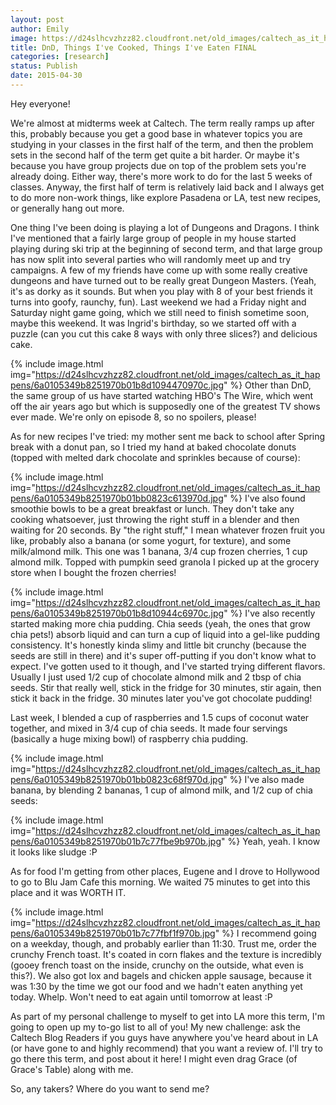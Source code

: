 ```yaml
---
layout: post
author: Emily
image: https://d24slhcvzhzz82.cloudfront.net/old_images/caltech_as_it_happens/6a0105349b8251970b01bb0823c556970d.jpg
title: DnD, Things I've Cooked, Things I've Eaten FINAL
categories: [research]
status: Publish
date: 2015-04-30
---
```



Hey everyone!

We're almost at midterms week at Caltech. The term really ramps up after this, probably because you get a good base in whatever topics you are studying in your classes in the first half of the term, and then the problem sets in the second half of the term get quite a bit harder. Or maybe it's because you have group projects due on top of the problem sets you're already doing. Either way, there's more work to do for the last 5 weeks of classes. Anyway, the first half of term is relatively laid back and I always get to do more non-work things, like explore Pasadena or LA, test new recipes, or generally hang out more.

One thing I've been doing is playing a lot of Dungeons and Dragons. I think I've mentioned that a fairly large group of people in my house started playing during ski trip at the beginning of second term, and that large group has now split into several parties who will randomly meet up and try campaigns. A few of my friends have come up with some really creative dungeons and have turned out to be really great Dungeon Masters. (Yeah, it's as dorky as it sounds. But when you play with 8 of your best friends it turns into goofy, raunchy, fun). Last weekend we had a Friday night and Saturday night game going, which we still need to finish sometime soon, maybe this weekend. It was Ingrid's birthday, so we started off with a puzzle (can you cut this cake 8 ways with only three slices?) and delicious cake.


{% include image.html img="https://d24slhcvzhzz82.cloudfront.net/old_images/caltech_as_it_happens/6a0105349b8251970b01b8d1094470970c.jpg" %}
Other than DnD, the same group of us have started watching HBO's The Wire, which went off the air years ago but which is supposedly one of the greatest TV shows ever made. We're only on episode 8, so no spoilers, please!

As for new recipes I've tried: my mother sent me back to school after Spring break with a donut pan, so I tried my hand at baked chocolate donuts (topped with melted dark chocolate and sprinkles because of course):


{% include image.html img="https://d24slhcvzhzz82.cloudfront.net/old_images/caltech_as_it_happens/6a0105349b8251970b01bb0823c613970d.jpg" %}
I've also found smoothie bowls to be a great breakfast or lunch. They don't take any cooking whatsoever, just throwing the right stuff in a blender and then waiting for 20 seconds. By "the right stuff," I mean whatever frozen fruit you like, probably also a banana (or some yogurt, for texture), and some milk/almond milk. This one was 1 banana, 3/4 cup frozen cherries, 1 cup almond milk. Topped with pumpkin seed granola I picked up at the grocery store when I bought the frozen cherries!


{% include image.html img="https://d24slhcvzhzz82.cloudfront.net/old_images/caltech_as_it_happens/6a0105349b8251970b01b8d10944c6970c.jpg" %}
I've also recently started making more chia pudding. Chia seeds (yeah, the ones that grow chia pets!) absorb liquid and can turn a cup of liquid into a gel-like pudding consistency. It's honestly kinda slimy and little bit crunchy (because the seeds are still in there) and it's super off-putting if you don't know what to expect. I've gotten used to it though, and I've started trying different flavors. Usually I just used 1/2 cup of chocolate almond milk and 2 tbsp of chia seeds. Stir that really well, stick in the fridge for 30 minutes, stir again, then stick it back in the fridge. 30 minutes later you've got chocolate pudding!

Last week, I blended a cup of raspberries and 1.5 cups of coconut water together, and mixed in 3/4 cup of chia seeds. It made four servings (basically a huge mixing bowl) of raspberry chia pudding.


{% include image.html img="https://d24slhcvzhzz82.cloudfront.net/old_images/caltech_as_it_happens/6a0105349b8251970b01bb0823c68f970d.jpg" %}
I've also made banana, by blending 2 bananas, 1 cup of almond milk, and 1/2 cup of chia seeds:


{% include image.html img="https://d24slhcvzhzz82.cloudfront.net/old_images/caltech_as_it_happens/6a0105349b8251970b01b7c77fbe9b970b.jpg" %}
Yeah, yeah. I know it looks like sludge :P

As for food I'm getting from other places, Eugene and I drove to Hollywood to go to Blu Jam Cafe this morning. We waited 75 minutes to get into this place and it was WORTH IT.


{% include image.html img="https://d24slhcvzhzz82.cloudfront.net/old_images/caltech_as_it_happens/6a0105349b8251970b01b7c77fbf1f970b.jpg" %}
I recommend going on a weekday, though, and probably earlier than 11:30. Trust me, order the crunchy French toast. It's coated in corn flakes and the texture is incredibly (gooey french toast on the inside, crunchy on the outside, what even is this?). We also got lox and bagels and chicken apple sausage, because it was 1:30 by the time we got our food and we hadn't eaten anything yet today. Whelp. Won't need to eat again until tomorrow at least :P

As part of my personal challenge to myself to get into LA more this term, I'm going to open up my to-go list to all of you! My new challenge: ask the Caltech Blog Readers if you guys have anywhere you've heard about in LA (or have gone to and highly recommend) that you want a review of. I'll try to go there this term, and post about it here! I might even drag Grace (of Grace's Table) along with me.

So, any takers? Where do you want to send me?

